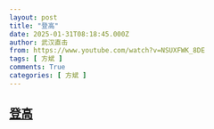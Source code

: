 ```yaml
---
layout: post
title: "登高"
date: 2025-01-31T08:18:45.000Z
author: 武汉直击
from: https://www.youtube.com/watch?v=NSUXFWK_8DE
tags: [ 方斌 ]
comments: True
categories: [ 方斌 ]
---
```

<!--1738311525000-->
[登高](https://www.youtube.com/watch?v=NSUXFWK_8DE)
------

<div>

</div>
